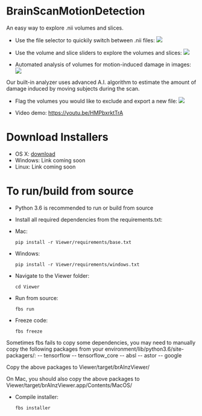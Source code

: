 # BrainScanMotionDetection

An easy way to explore .nii volumes and slices.

- Use the file selector to quickily switch between .nii files:
  ![](Demo/browse_files.gif)

- Use the volume and slice sliders to explore the volumes and slices:
  ![](Demo/explore_volumes.gif)

- Automated analysis of volumes for motion-induced damage in images:
  ![](Demo/analyze.gif)

Our built-in analyzer uses advanced A.I. algorithm to estimate the amount of damage induced by moving subjects during the scan.

- Flag the volumes you would like to exclude and export a new file:
  ![](Demo/export.gif)

- Video demo:
  https://youtu.be/HMPbxrktTrA

# Download Installers

- OS X: [download](https://drive.google.com/file/d/1v6TZJHUCbZFDeAg8_MgzdRlFzSJmXwF3/view?usp=sharing)
- Windows: Link coming soon
- Linux: Link coming soon

# To run/build from source

- Python 3.6 is recommended to run or build from source
- Install all required dependencies from the requirements.txt:
- Mac: 
	
    `pip install -r Viewer/requirements/base.txt`
- Windows: 
	
    `pip install -r Viewer/requirements/windows.txt`
- Navigate to the Viewer folder: 
	
    `cd Viewer`
- Run from source:
	
    `fbs run`
- Freeze code:
	
    `fbs freeze`

Sometimes fbs fails to copy some dependencies, you may need to manually copy the following packages from your environment/lib/python3.6/site-packagers/:
-- tensorflow
-- tensorflow_core
-- absl
-- astor
-- google

Copy the above packages to Viewer/target/brAInzViewer/

On Mac, you should also copy the above packages to Viewer/target/brAInzViewer.app/Contents/MacOS/

- Compile installer: 
	
    `fbs installer`
